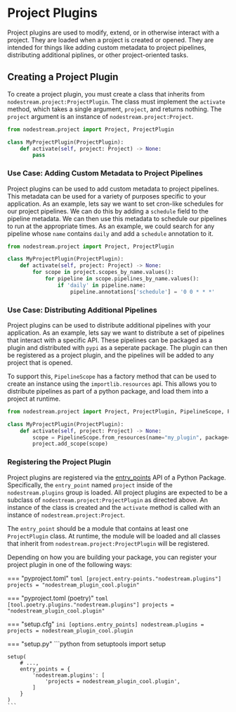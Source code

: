 # Project Plugins

Project plugins are used to modify, extend, or in otherwise interact with a project. They are loaded when a project is created or opened. 
They are intended for things like adding custom metadata to project pipelines, distributing additional piplines, or other project-oriented tasks.

## Creating a Project Plugin

To create a project plugin, you must create a class that inherits from `nodestream.project:ProjectPlugin`. The class must implement the `activate` method, which takes a single argument, `project`, and returns nothing. The `project` argument is an instance of `nodestream.project:Project`.

```python
from nodestream.project import Project, ProjectPlugin

class MyProjectPlugin(ProjectPlugin):
    def activate(self, project: Project) -> None:
        pass
```

### Use Case: Adding Custom Metadata to Project Pipelines

Project plugins can be used to add custom metadata to project pipelines. This metadata can be used for a variety of purposes specific to your 
application. As an example, lets say we want to set cron-like schedules for our project pipelines. We can do this by adding a `schedule` field to
the pipeline metadata. We can then use this metadata to schedule our pipelines to run at the appropriate times. As an example, we could search 
for any pipeline whose `name` contains `daily` and add a `schedule` annotation to it.

```python
from nodestream.project import Project, ProjectPlugin

class MyProjectPlugin(ProjectPlugin):
    def activate(self, project: Project) -> None:
        for scope in project.scopes_by_name.values():
            for pipeline in scope.pipelines_by_name.values():
                if 'daily' in pipeline.name:
                    pipeline.annotations['schedule'] = '0 0 * * *'

```

### Use Case: Distributing Additional Pipelines

Project plugins can be used to distribute additional pipelines with your application. As an example, lets say we want to distribute a set of 
pipelines that interact with a specific API. These pipelines can be packaged as a plugin and distributed with `pypi` as a seperate package. The plugin can then be registered as a project plugin, and the pipelines will be added to any project that is opened.

To support this, `PipelineScope` has a factory method that can be used to create an instance using the 
`importlib.resources` api. This allows you to distribute pipelines as part of a python package, and load them into a project at runtime.

```python
from nodestream.project import Project, ProjectPlugin, PipelineScope, PipelineDefinition

class MyProjectPlugin(ProjectPlugin):
    def activate(self, project: Project) -> None:
        scope = PipelineScope.from_resources(name="my_plugin", package="my_plugin.pipelines")
        project.add_scope(scope)
```

### Registering the Project Plugin

Project plugins are registered via 
the [entry_points](https://setuptools.pypa.io/en/latest/userguide/entry_point.html#entry-points-for-plugins) API of a Python Package.
Specifically, the `entry_point` named `project` inside of the `nodestream.plugins` group is loaded.
All project plugins are expected to be a subclass of `nodestream.project:ProjectPlugin` as directed above.
An instance of the class is created and the `activate` method is called with an instance of `nodestream.project:Project`.

The `entry_point` should be a module that contains at least one `ProjectPlugin` class. At runtime, the module will be loaded and all classes that inherit from `nodestream.project:ProjectPlugin` will be registered.

Depending on how you are building your package, you can register your project plugin in one of the following ways:

=== "pyproject.toml"
    ```toml
    [project.entry-points."nodestream.plugins"]
    projects = "nodestream_plugin_cool.plugin"
    ```

=== "pyproject.toml (poetry)"
    ```toml
    [tool.poetry.plugins."nodestream.plugins"]
    projects = "nodestream_plugin_cool.plugin"
    ```

=== "setup.cfg"
    ```ini
    [options.entry_points]
    nodestream.plugins =
        projects = nodestream_plugin_cool.plugin
    ```

=== "setup.py"
    ```python
    from setuptools import setup

    setup(
        # ...,
        entry_points = {
            'nodestream.plugins': [
                'projects = nodestream_plugin_cool.plugin',
            ]
        }
    )
    ```
